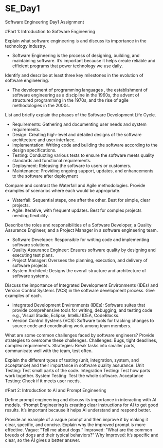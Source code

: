 # SE_Day1
Software Engineering Day1 Assignment

#Part 1: Introduction to Software Engineering

Explain what software engineering is and discuss its importance in the technology industry.
- Software Engineering is the process of designing, building, and maintaining software. It’s important because it helps create reliable and efficient programs that power technology we use daily.

Identify and describe at least three key milestones in the evolution of software engineering.
- The development of programming languages , the establishment of software engineering as a discipline in the 1960s, the advent of structured programming in the 1970s, and the rise of agile methodologies in the 2000s.

List and briefly explain the phases of the Software Development Life Cycle.
  - Requirements: Gathering and documenting user needs and system requirements.
  - Design: Creating high-level and detailed designs of the software architecture and user interface.
  - Implementation: Writing code and building the software according to the design specifications.
  - Testing: Conducting various tests to ensure the software meets quality standards and functional requirements.
  - Deployment: Releasing the software to users or customers.
  - Maintenance: Providing ongoing support, updates, and enhancements to the software after deployment

Compare and contrast the Waterfall and Agile methodologies. Provide examples of scenarios where each would be appropriate.
- Waterfall: Sequential steps, one after the other. Best for simple, clear projects.
- Agile: Iterative, with frequent updates. Best for complex projects needing flexibility.

Describe the roles and responsibilities of a Software Developer, a Quality Assurance Engineer, and a Project Manager in a software engineering team.
 - Software Developer: Responsible for writing code and implementing software solutions.
 - Quality Assurance Engineer: Ensures software quality by designing and executing test plans.
 - Project Manager: Oversees the planning, execution, and delivery of software projects.
 - System Architect: Designs the overall structure and architecture of software systems.

Discuss the importance of Integrated Development Environments (IDEs) and Version Control Systems (VCS) in the software development process. Give examples of each.
  - Integrated Development Environments (IDEs): Software suites that provide comprehensive tools for writing, debugging, and testing code e.g., Visual Studio, Eclipse, IntelliJ IDEA, CodeBlocks.
  - Version Control Systems (VCS): Software tools for tracking changes to source code and coordinating work among team members.

What are some common challenges faced by software engineers? Provide strategies to overcome these challenges.
Challenges: Bugs, tight deadlines, complex requirements.
Strategies: Break tasks into smaller parts, communicate well with the team, test often.

Explain the different types of testing (unit, integration, system, and acceptance) and their importance in software quality assurance.
Unit Testing: Test small parts of the code.
Integration Testing: Test how parts work together.
System Testing: Test the whole software.
Acceptance Testing: Check if it meets user needs.

#Part 2: Introduction to AI and Prompt Engineering


Define prompt engineering and discuss its importance in interacting with AI models.
-Prompt Engineering is creating clear instructions for AI to get good results. It’s important because it helps AI understand and respond better.

Provide an example of a vague prompt and then improve it by making it clear, specific, and concise. Explain why the improved prompt is more effective.
Vague: "Tell me about dogs."
Improved: "What are the common breeds of dogs and their typical behaviors?"
Why Improved: It’s specific and clear, so the AI gives a better answer.
